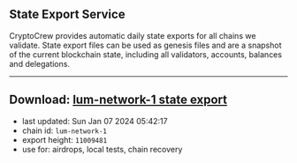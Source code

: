 ## State Export Service
CryptoCrew provides automatic daily state exports for all chains we validate. State export files can be used as genesis files and are a snapshot of the current blockchain state, including all validators, accounts, balances and delegations.

---
**Download: [lum-network-1 state export](https://dl.ccvalidators.com/SERVICE/lumnetwork/lum-network-1_export_11009481.json)**
---

- last updated: Sun Jan 07 2024 05:42:17
- chain id: `lum-network-1`
- export height: `11009481`
- use for: airdrops, local tests, chain recovery
